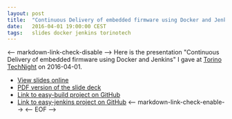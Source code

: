 ```yaml
---
layout: post
title:  "Continuous Delivery of embedded firmware using Docker and Jenkins"
date:   2016-04-01 19:00:00 CEST
tags:   slides docker jenkins torinotech
---
```

<-- markdown-link-check-disable -->
Here is the presentation "Continuous Delivery of embedded firmware using Docker and Jenkins" I gave at [Torino TechNight](https://www.eventbrite.com/e/biglietti-torinotech-technight-01apr2016-incontro-su-tecnologie-open-source-21425767046) on 2016-04-01.
* [View slides online](https://slides.com/gianpaolomacario/easybuild-torinotech-2016-04-01)
* [PDF version of the slide deck](/images/easybuild-torinotech-2016-04-01.pdf)
* [Link to easy-build project on GitHub](https://github.com/gmacario/easy-build)
* [Link to easy-jenkins project on GitHub](https://github.com/gmacario/easy-jenkins)
<-- markdown-link-check-enable-->
<-- EOF -->
